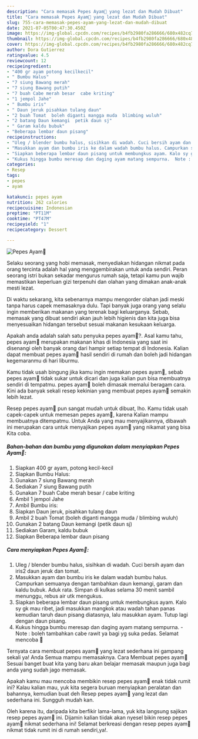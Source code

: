 ```yaml
---
description: "Cara memasak Pepes Ayam🐔 yang lezat dan Mudah Dibuat"
title: "Cara memasak Pepes Ayam🐔 yang lezat dan Mudah Dibuat"
slug: 755-cara-memasak-pepes-ayam-yang-lezat-dan-mudah-dibuat
date: 2021-07-05T00:47:30.450Z
image: https://img-global.cpcdn.com/recipes/b4fb2980fa286666/680x482cq70/pepes-ayam🐔-foto-resep-utama.jpg
thumbnail: https://img-global.cpcdn.com/recipes/b4fb2980fa286666/680x482cq70/pepes-ayam🐔-foto-resep-utama.jpg
cover: https://img-global.cpcdn.com/recipes/b4fb2980fa286666/680x482cq70/pepes-ayam🐔-foto-resep-utama.jpg
author: Dora Gutierrez
ratingvalue: 4.5
reviewcount: 12
recipeingredient:
- "400 gr ayam potong kecilkecil"
- " Bumbu Halus"
- "7 siung Bawang merah"
- "7 siung Bawang putih"
- "7 buah Cabe merah besar  cabe kriting"
- "1 jempol Jahe"
- " Bumbu iris"
- " Daun jeruk pisahkan tulang daun"
- "2 buah Tomat  boleh diganti mangga muda  blimbing wuluh"
- "2 batang Daun kemangi  petik daun sj"
- " Garam kaldu bubuk"
- "Beberapa lembar daun pisang"
recipeinstructions:
- "Uleg / blender bumbu halus, sisihkan di wadah. Cuci bersih ayam dan iris2 daun jeruk dan tomat."
- "Masukkan ayam dan bumbu iris ke dalam wadah bumbu halus. Campurkan semuanya dengan tambahkan daun kemangi, garam dan kaldu bubuk. Aduk rata. Simpan di kulkas selama 30 menit sambil menunggu, rebus air utk mengukus."
- "Siapkan beberapa lembar daun pisang untuk membungkus ayam. Kalo sy gk mau ribet, jadi masukkan mangkok atau wadah tahan panas kemudian taruh daun pisang diatasnya, lalu masukkan ayam. Tutup lagi dengan daun pisang."
- "Kukus hingga bumbu meresap dan daging ayam matang sempurna.  Note : boleh tambahkan cabe rawit ya bagi yg suka pedas. Selamat mencoba 🥰"
categories:
- Resep
tags:
- pepes
- ayam

katakunci: pepes ayam 
nutrition: 262 calories
recipecuisine: Indonesian
preptime: "PT11M"
cooktime: "PT47M"
recipeyield: "1"
recipecategory: Dessert

---
```



![Pepes Ayam🐔](https://img-global.cpcdn.com/recipes/b4fb2980fa286666/680x482cq70/pepes-ayam🐔-foto-resep-utama.jpg)

Selaku seorang yang hobi memasak, menyediakan hidangan nikmat pada orang tercinta adalah hal yang menggembirakan untuk anda sendiri. Peran seorang istri bukan sekadar mengurus rumah saja, tetapi kamu pun wajib memastikan keperluan gizi terpenuhi dan olahan yang dimakan anak-anak mesti lezat.

Di waktu  sekarang, kita sebenarnya mampu mengorder olahan jadi meski tanpa harus capek memasaknya dulu. Tapi banyak juga orang yang selalu ingin memberikan makanan yang terenak bagi keluarganya. Sebab, memasak yang dibuat sendiri akan jauh lebih higienis dan kita juga bisa menyesuaikan hidangan tersebut sesuai makanan kesukaan keluarga. 



Apakah anda adalah salah satu penyuka pepes ayam🐔?. Asal kamu tahu, pepes ayam🐔 merupakan makanan khas di Indonesia yang saat ini disenangi oleh banyak orang dari hampir setiap tempat di Indonesia. Kalian dapat membuat pepes ayam🐔 hasil sendiri di rumah dan boleh jadi hidangan kegemaranmu di hari liburmu.

Kamu tidak usah bingung jika kamu ingin memakan pepes ayam🐔, sebab pepes ayam🐔 tidak sukar untuk dicari dan juga kalian pun bisa membuatnya sendiri di tempatmu. pepes ayam🐔 boleh dimasak memalui beragam cara. Kini ada banyak sekali resep kekinian yang membuat pepes ayam🐔 semakin lebih lezat.

Resep pepes ayam🐔 pun sangat mudah untuk dibuat, lho. Kamu tidak usah capek-capek untuk memesan pepes ayam🐔, karena Kalian mampu membuatnya ditempatmu. Untuk Anda yang mau menyajikannya, dibawah ini merupakan cara untuk menyajikan pepes ayam🐔 yang nikamat yang bisa Kita coba.

<!--inarticleads1-->

##### Bahan-bahan dan bumbu yang digunakan dalam menyiapkan Pepes Ayam🐔:

1. Siapkan 400 gr ayam, potong kecil-kecil
1. Siapkan  Bumbu Halus:
1. Gunakan 7 siung Bawang merah
1. Sediakan 7 siung Bawang putih
1. Gunakan 7 buah Cabe merah besar / cabe kriting
1. Ambil 1 jempol Jahe
1. Ambil  Bumbu iris:
1. Siapkan  Daun jeruk, pisahkan tulang daun
1. Ambil 2 buah Tomat  (boleh diganti mangga muda / blimbing wuluh)
1. Gunakan 2 batang Daun kemangi  (petik daun sj)
1. Sediakan  Garam, kaldu bubuk
1. Siapkan Beberapa lembar daun pisang




<!--inarticleads2-->

##### Cara menyiapkan Pepes Ayam🐔:

1. Uleg / blender bumbu halus, sisihkan di wadah. Cuci bersih ayam dan iris2 daun jeruk dan tomat.
1. Masukkan ayam dan bumbu iris ke dalam wadah bumbu halus. Campurkan semuanya dengan tambahkan daun kemangi, garam dan kaldu bubuk. Aduk rata. Simpan di kulkas selama 30 menit sambil menunggu, rebus air utk mengukus.
1. Siapkan beberapa lembar daun pisang untuk membungkus ayam. Kalo sy gk mau ribet, jadi masukkan mangkok atau wadah tahan panas kemudian taruh daun pisang diatasnya, lalu masukkan ayam. Tutup lagi dengan daun pisang.
1. Kukus hingga bumbu meresap dan daging ayam matang sempurna.  - Note : boleh tambahkan cabe rawit ya bagi yg suka pedas. Selamat mencoba 🥰




Ternyata cara membuat pepes ayam🐔 yang lezat sederhana ini gampang sekali ya! Anda Semua mampu memasaknya. Cara Membuat pepes ayam🐔 Sesuai banget buat kita yang baru akan belajar memasak maupun juga bagi anda yang sudah jago memasak.

Apakah kamu mau mencoba membikin resep pepes ayam🐔 enak tidak rumit ini? Kalau kalian mau, yuk kita segera buruan menyiapkan peralatan dan bahannya, kemudian buat deh Resep pepes ayam🐔 yang lezat dan sederhana ini. Sungguh mudah kan. 

Oleh karena itu, daripada kita berfikir lama-lama, yuk kita langsung sajikan resep pepes ayam🐔 ini. Dijamin kalian tiidak akan nyesel bikin resep pepes ayam🐔 nikmat sederhana ini! Selamat berkreasi dengan resep pepes ayam🐔 nikmat tidak rumit ini di rumah sendiri,ya!.

